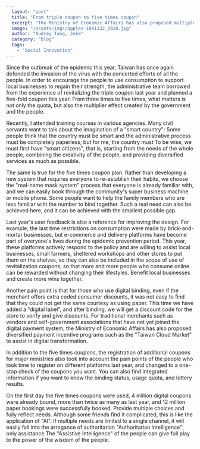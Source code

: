 ```yaml
---
  layout: "post"
  title: "From triple coupon to five times coupon"
  excerpt: "The Ministry of Economic Affairs has also proposed multiple payment incentive programs such as the \"Taiwan Cloud Market\" to assist in digital transformation."
  image: "/assets/imgs/apples-1841132_1920.jpg"
  author: "Audrey Tang, Joke"
  category: "blog"
  tags: 
    - "Social Innovation"
---
```



Since the outbreak of the epidemic this year, Taiwan has once again defended the invasion of the virus with the concerted efforts of all the people. In order to encourage the people to use consumption to support local businesses to regain their strength, the administrative team borrowed from the experience of revitalizing the triple coupon last year and planned a five-fold coupon this year. From three times to five times, what matters is not only the quota, but also the multiplier effect created by the government and the people. 

Recently, I attended training courses in various agencies. Many civil servants want to talk about the imagination of a "smart country": Some people think that the country must be smart and the administrative process must be completely paperless; but for me, the country must To be wise, we must first have "smart citizens", that is, starting from the needs of the whole people, combining the creativity of the people, and providing diversified services as much as possible. 

The same is true for the five times coupon plan. Rather than developing a new system that requires everyone to re-establish their habits, we choose the "real-name mask system" process that everyone is already familiar with, and we can easily book through the community's super business machine or mobile phone. Some people want to help the family members who are less familiar with the number to bind together. Such a real need can also be achieved here, and it can be achieved with the smallest possible gap. 

 Last year's user feedback is also a reference for improving the design. For example, the last time restrictions on consumption were made by brick-and-mortar businesses, but e-commerce and delivery platforms have become part of everyone's lives during the epidemic prevention period. This year, these platforms actively respond to the policy and are willing to assist local businesses, small farmers, sheltered workshops and other stores to put them on the shelves, so they can also be included in the scope of use of revitalization coupons, so that more and more people who consume online can be rewarded without changing their lifestyles. Benefit local businesses and create more wins together. 

Another pain point is that for those who use digital binding, even if the merchant offers extra coded consumer discounts, it was not easy to find that they could not get the same courtesy as using paper. This time we have added a "digital label", and after binding, we will get a discount code for the store to verify and give discounts. For traditional merchants such as vendors and self-government associations that have not yet joined the digital payment system, the Ministry of Economic Affairs has also proposed diversified payment incentive programs such as the "Taiwan Cloud Market" to assist in digital transformation. 

In addition to the five times coupons, the registration of additional coupons for major ministries also took into account the pain points of the people who took time to register on different platforms last year, and changed to a one-stop check of the coupons you want. You can also find integrated information if you want to know the binding status, usage quota, and lottery results. 

On the first day the five times coupons were used, 4 million digital coupons were already bound, more than twice as many as last year, and 12 million paper bookings were successfully booked. Provide multiple choices and fully reflect needs. Although some friends find it complicated, this is like the application of "AI". If multiple needs are limited to a single channel, it will easily fall into the arrogance of authoritarian "Authoritarian Intelligence"; only assistance The "Assistive Intelligence" of the people can give full play to the power of the wisdom of the people. 

